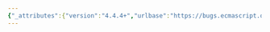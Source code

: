 ```yaml
---
{"_attributes":{"version":"4.4.4+","urlbase":"https://bugs.ecmascript.org/","maintainer":"dherman@mozilla.com"},"bug":{"bug_id":2128,"creation_ts":"2013-10-30 05:54:00 -0700","short_desc":"26.1.8 Reflect.hasOwn: Empty steps 5-6","delta_ts":"2013-11-08 13:09:45 -0800","product":"Draft for 6th Edition","component":"editorial issue","version":"Rev 20: October 28, 2013 Draft","rep_platform":"All","op_sys":"All","bug_status":"RESOLVED","resolution":"FIXED","priority":"Normal","bug_severity":"normal","everconfirmed":true,"reporter":{"uid":"andrebargull","name":"André Bargull"},"assigned_to":{"uid":"allen","name":"Allen Wirfs-Brock"},"long_desc":[{"commentid":6239,"comment_count":0,"who":{"uid":"andrebargull","name":"André Bargull"},"bug_when":"2013-10-30 05:54:15 -0700","thetext":"26.1.8  Reflect.hasOwn:\n\nSteps 5-6 are empty"},{"commentid":6293,"comment_count":1,"who":{"uid":"allen","name":"Allen Wirfs-Brock"},"bug_when":"2013-11-01 09:57:56 -0700","thetext":"fixed in rev21 editor's draft"},{"commentid":6612,"comment_count":2,"who":{"uid":"allen","name":"Allen Wirfs-Brock"},"bug_when":"2013-11-08 13:09:45 -0800","thetext":"fixed in rev21 draft"}]}}
---
```


